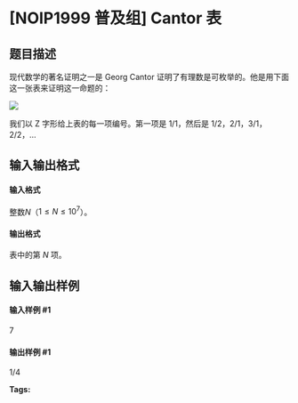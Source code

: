 
# [NOIP1999 普及组] Cantor 表
## 题目描述
现代数学的著名证明之一是 Georg Cantor 证明了有理数是可枚举的。他是用下面这一张表来证明这一命题的：

![](https://cdn.luogu.com.cn/upload/image_hosting/7rqn2j8r.png)

我们以 Z 字形给上表的每一项编号。第一项是 $1/1$，然后是 $1/2$，$2/1$，$3/1$，$2/2$，…

## 输入输出格式
#### 输入格式

整数$N$（$1 \leq N \leq 10^7$）。
#### 输出格式

表中的第 $N$ 项。

## 输入输出样例
#### 输入样例 #1
7

#### 输出样例 #1
1/4


**Tags:** 